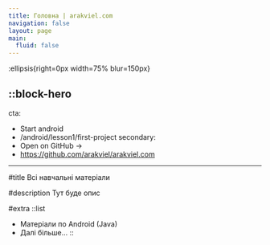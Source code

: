 ```yaml
---
title: Головна | arakviel.com
navigation: false
layout: page
main:
  fluid: false
---
```


:ellipsis{right=0px width=75% blur=150px}

::block-hero
---
cta:
  - Start android
  - /android/lesson1/first-project
secondary:
  - Open on GitHub →
  - https://github.com/arakviel/arakviel.com
---

#title
Всі навчальні матеріали

#description
Тут буде опис

#extra
  ::list
  - Матеріали по Android (Java)
  - Далі більше...
::